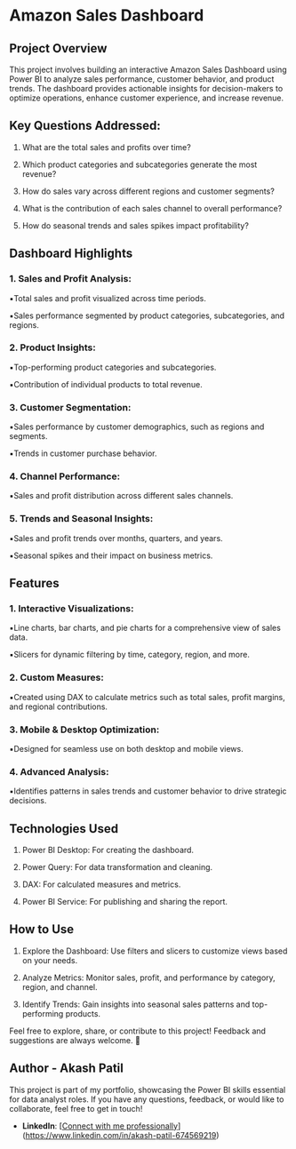 # Amazon Sales Dashboard
## Project Overview
This project involves building an interactive Amazon Sales Dashboard using Power BI to analyze sales performance, customer behavior, and product trends. The dashboard provides actionable insights for decision-makers to optimize operations, enhance customer experience, and increase revenue.

## Key Questions Addressed:
1. What are the total sales and profits over time?

2. Which product categories and subcategories generate the most revenue?

3. How do sales vary across different regions and customer segments?

4. What is the contribution of each sales channel to overall performance?

5. How do seasonal trends and sales spikes impact profitability?

## Dashboard Highlights
### 1. Sales and Profit Analysis:

▪️Total sales and profit visualized across time periods.

▪️Sales performance segmented by product categories, subcategories, and regions.

### 2. Product Insights:

▪️Top-performing product categories and subcategories.

▪️Contribution of individual products to total revenue.

### 3. Customer Segmentation:

▪️Sales performance by customer demographics, such as regions and segments.

▪️Trends in customer purchase behavior.

### 4. Channel Performance:

▪️Sales and profit distribution across different sales channels.

### 5. Trends and Seasonal Insights:

▪️Sales and profit trends over months, quarters, and years.

▪️Seasonal spikes and their impact on business metrics.

## Features
### 1. Interactive Visualizations:

▪️Line charts, bar charts, and pie charts for a comprehensive view of sales data.

▪️Slicers for dynamic filtering by time, category, region, and more.

### 2. Custom Measures:

▪️Created using DAX to calculate metrics such as total sales, profit margins, and regional contributions.

### 3. Mobile & Desktop Optimization:

▪️Designed for seamless use on both desktop and mobile views.

### 4. Advanced Analysis:

▪️Identifies patterns in sales trends and customer behavior to drive strategic decisions.

## Technologies Used
1. Power BI Desktop: For creating the dashboard.

2. Power Query: For data transformation and cleaning.

3. DAX: For calculated measures and metrics.

4. Power BI Service: For publishing and sharing the report.

## How to Use
1. Explore the Dashboard: Use filters and slicers to customize views based on your needs.

2. Analyze Metrics: Monitor sales, profit, and performance by category, region, and channel.

3. Identify Trends: Gain insights into seasonal sales patterns and top-performing products.

Feel free to explore, share, or contribute to this project! Feedback and suggestions are always welcome. 🚀

## Author - Akash Patil

This project is part of my portfolio, showcasing the Power BI skills essential for data analyst roles. If you have any questions, feedback, or would like to collaborate, feel free to get in touch!

- **LinkedIn**: [[Connect with me professionally](https://www.linkedin.com/in/najirr)](https://www.linkedin.com/in/akash-patil-674569219)

